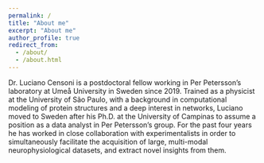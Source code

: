 ```yaml
---
permalink: /
title: "About me"
excerpt: "About me"
author_profile: true
redirect_from: 
  - /about/
  - /about.html
---
```


Dr. Luciano Censoni is a postdoctoral fellow working in Per Petersson’s laboratory at Umeå University in Sweden since 2019. Trained as a physicist at the University of São Paulo, with a background in computational modeling of protein structures and a deep interest in networks, Luciano moved to Sweden after his Ph.D. at the University of Campinas to assume a position as a data analyst in Per Petersson’s group. For the past four years he has worked in close collaboration with experimentalists in order to simultaneously facilitate the acquisition of large, multi-modal neurophysiological datasets, and extract novel insights from them.
